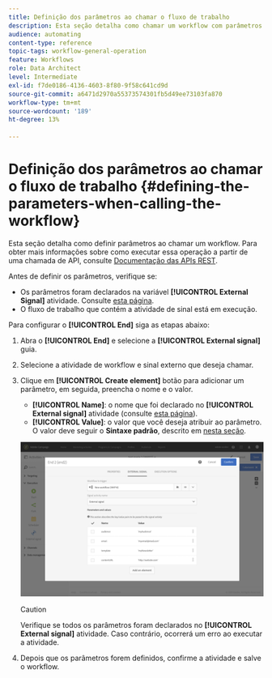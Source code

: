 ```yaml
---
title: Definição dos parâmetros ao chamar o fluxo de trabalho
description: Esta seção detalha como chamar um workflow com parâmetros externos.
audience: automating
content-type: reference
topic-tags: workflow-general-operation
feature: Workflows
role: Data Architect
level: Intermediate
exl-id: f7de0186-4136-4603-8f80-9f58c641cd9d
source-git-commit: a6471d2970a55373574301fb5d49ee73103fa870
workflow-type: tm+mt
source-wordcount: '189'
ht-degree: 13%

---
```


# Definição dos parâmetros ao chamar o fluxo de trabalho {#defining-the-parameters-when-calling-the-workflow}

Esta seção detalha como definir parâmetros ao chamar um workflow. Para obter mais informações sobre como executar essa operação a partir de uma chamada de API, consulte [Documentação das APIs REST](../../api/using/triggering-a-signal-activity.md).

Antes de definir os parâmetros, verifique se:

* Os parâmetros foram declarados na variável **[!UICONTROL External Signal]** atividade. Consulte [esta página](../../automating/using/declaring-parameters-external-signal.md).
* O fluxo de trabalho que contém a atividade de sinal está em execução.

Para configurar o **[!UICONTROL End]** siga as etapas abaixo:

1. Abra o **[!UICONTROL End]** e selecione a **[!UICONTROL External signal]** guia.
1. Selecione a atividade de workflow e sinal externo que deseja chamar.
1. Clique em **[!UICONTROL Create element]** botão para adicionar um parâmetro, em seguida, preencha o nome e o valor.

   * **[!UICONTROL Name]**: o nome que foi declarado no **[!UICONTROL External signal]** atividade (consulte [esta página](../../automating/using/declaring-parameters-external-signal.md)).
   * **[!UICONTROL Value]**: o valor que você deseja atribuir ao parâmetro. O valor deve seguir o **Sintaxe padrão**, descrito em [nesta seção](../../automating/using/advanced-expression-editing.md#standard-syntax).

   ![](assets/extsignal_definingparameters_2.png)

   >[!CAUTION]
   >
   >Verifique se todos os parâmetros foram declarados no **[!UICONTROL External signal]** atividade. Caso contrário, ocorrerá um erro ao executar a atividade.

1. Depois que os parâmetros forem definidos, confirme a atividade e salve o workflow.
